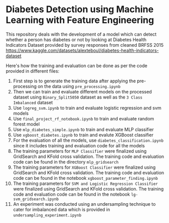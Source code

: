 # Diabetes Detection using Machine Learning with Feature Engineering

This repository deals with the development of a model which can detect whether a person has diabetes or not by looking at Diabetes Health Indicators Dataset provided by survey responses from cleaned BRFSS 2015
https://www.kaggle.com/datasets/alexteboul/diabetes-health-indicators-dataset

Here's how the training and evaluation can be done as per the code provided in different files:

1. First step is to generate the training data after applying the pre-processing on the data using `pre_processing.ipynb`
2. Then we can train and evaluate different models on the processed dataset using `Binary_Split5050` dataset as well as the `3 Class Imbalanced` dataset
3. Use `logreg_svm.ipynb` to train and evaluate logistic regression and svm models
4. Use `final_project_rf_notebook.ipynb` to train and evaluate random forest model
5. Use `mlp_diabetes_simple.ipynb` to train and evaluate MLP classifier
6. Use `xgboost_diabetes.ipynb` to train and evalute XGBoost classifier
7. For the evaluation of all the models, use `diabetes_classification.ipynb` since it includes training and evaluation code for all the models
8. The training parameters for `MLP Classifier` were finalized using GridSearch and KFold cross validation. The training code and evaluation code can be found in the directory `mlp_gridsearch`
9. The training parameters for `XGBoost Classifier` were finalized using GridSearch and KFold cross validation. The training code and evaluation code can be found in the notebook `xgboost_parameter_finding.ipynb`
10. The training parameters for `SVM and Logistic Regression Classifier` were finalized using GridSearch and KFold cross validation. The training code and evaluation code can be found in the notebook `lg-svm_gridsearch.ipynb`
11. An experiment was conducted using an undersampling technique to cater for imbalanced data which is provided in `undersampling_experiment.ipynb`